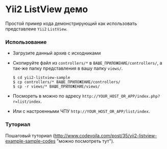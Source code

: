 # Yii2 ListView демо

Простой пример кода демонстрирующий как использовать представлеие `Yii2` `ListView`.

### Использование

* Загрузите данный архив с исходниками
* Скопируйте файл из `controllers/*` в `ВАШЕ_ПРИЛОЖЕНИЕ/controllers/`, а так-же папку представления в вашу папку `views/`.

	```
	$ cd yii2-listview-sample
	$ cp controllers/* ВАШЕ_ПРИЛОЖЕНИЕ/controllers/
	$ cp -r views/* ВАШЕ_ПРИЛОЖЕНИЕ/views/
	```

* Посмореть в можно по адресу `http://YOUR_HOST_OR_APP/index.php?r=list/index`.
* Или с настроенными ЧПУ `http://YOUR_HOST_OR_APP/list/index`.

### Туториал

Пошаговый туториал (http://www.codevoila.com/post/35/yii2-listview-example-sample-codes "можно посмотреть тут").
